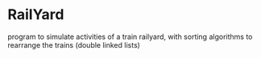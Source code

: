 # RailYard
program to simulate activities of a train railyard, with sorting algorithms to rearrange the trains (double linked lists)
